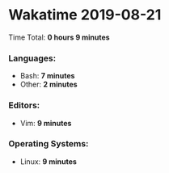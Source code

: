 # Wakatime 2019-08-21

Time Total: **0 hours 9 minutes**

### Languages:
- Bash: **7 minutes** 
- Other: **2 minutes** 

### Editors:
- Vim: **9 minutes** 

### Operating Systems:
- Linux: **9 minutes** 

